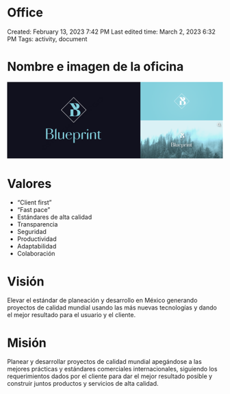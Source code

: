 # Office

Created: February 13, 2023 7:42 PM
Last edited time: March 2, 2023 6:32 PM
Tags: activity, document

# Nombre e imagen de la oficina

![Untitled](/wiki/Office/Untitled.png)

# Valores

- “Client first”
- “Fast pace”
- Estándares de alta calidad
- Transparencia
- Seguridad
- Productividad
- Adaptabilidad
- Colaboración

# Visión

Elevar el estándar de planeación y desarrollo en México generando proyectos de calidad mundial usando las más nuevas tecnologías y dando el mejor resultado para el usuario y el cliente.

# Misión

Planear y desarrollar proyectos de calidad mundial apegándose a  las mejores prácticas y estándares comerciales internacionales, siguiendo los requerimientos dados por el cliente para dar el mejor resultado posible y construir juntos productos y servicios de alta calidad.